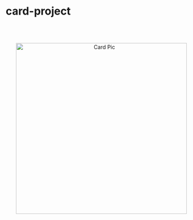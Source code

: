 
# card-project

<br><br>
<div align="center">
  <img src="https://github.com/nunoatrocha/card-project/assets/78148948/c2ead747-168e-4df4-bd15-edbdb1fc98be" alt="Card Pic" width="450px">
</div>
